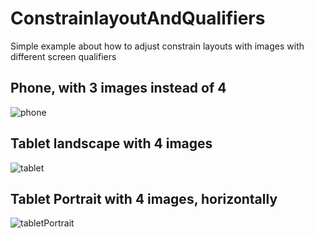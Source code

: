 # ConstrainlayoutAndQualifiers
Simple example about how to adjust constrain layouts with images with different screen qualifiers 

## Phone,  with 3 images instead of 4 
![phone](https://user-images.githubusercontent.com/32915926/231646682-0f799315-5e4f-40fc-90ef-c8c711b93aa3.png)


## Tablet landscape with 4 images
![tablet](https://user-images.githubusercontent.com/32915926/231646781-82f8b8bc-a381-4c0c-b868-b587b45dd916.png)

## Tablet Portrait with 4 images,  horizontally
![tabletPortrait](https://user-images.githubusercontent.com/32915926/231646878-c5a53e46-d6d3-44a0-b75f-ca51f53eef18.png)
